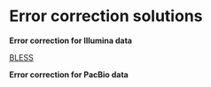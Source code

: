 # Error correction solutions

__Error correction for Illumina data__

[BLESS](https://github.com/HullUni-bioinformatics/Dockerize/tree/master/error-correction/BLESS)

__Error correction for PacBio data__


